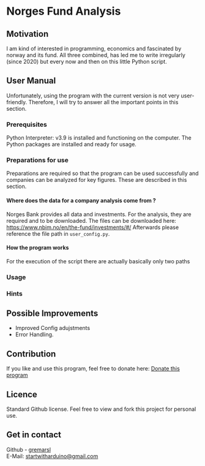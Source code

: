 # Norges Fund Analysis

## Motivation
I am kind of interested in programming, economics and fascinated by norway and its fund. All three combined, has led me to write irregularly (since 2020) but every now and then on this little Python script.

## User Manual
Unfortunately, using the program with the current version is not very user-friendly.
Therefore, I will try to answer all the important points in this section.

### Prerequisites
Python Interpreter: v3.9 is installed and functioning on the computer.
The Python packages are installed and ready for usage.

### Preparations for use
Preparations are required so that the program can be used successfully and companies can be analyzed for key figures. 
These are described in this section.

#### Where does the data for a company analysis come from ?
Norges Bank provides all data and investments. 
For the analysis, they are required and to be downloaded. 
The files can be downloaded here: https://www.nbim.no/en/the-fund/investments/#/
Afterwards please reference the file path in  `user_config.py`.

#### How the program works 
For the execution of the script there are actually basically only two paths

### Usage


### Hints


## Possible Improvements
- Improved Config adujstments 
- Error Handling.

## Contribution
If you like and use this program, feel free to donate here: 
[Donate this program](https://www.paypal.com/donate/?hosted_button_id=FR84QT6MVPKFS)

## Licence
Standard Github license. Feel free to view and fork this project for personal use.

## Get in contact 

Github - [gremarsl](https://github.com/gremarsl)\
E-Mail:  [startwitharduino@gmail.com ](startwitharduino@gmail.com)
